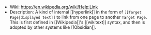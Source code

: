 - Wiki: https://en.wikipedia.org/wiki/Help:Link
- Description: A kind of internal [[hyperlink]] in the form of `[[Target Page|displayed text]]` to link from one page to another `Target Page`. This is first defined in [[Wikipedia]]'s [[wikitext]] syntax, and then is adopted by other systems like [[Obsidian]].